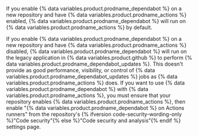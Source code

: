 If you enable {% data variables.product.prodname_dependabot %} on a new repository and have {% data variables.product.prodname_actions %} enabled, {% data variables.product.prodname_dependabot %} will run on {% data variables.product.prodname_actions %} by default.

If you enable {% data variables.product.prodname_dependabot %} on a new repository and have {% data variables.product.prodname_actions %} disabled, {% data variables.product.prodname_dependabot %} will run on the legacy application in {% data variables.product.github %} to perform {% data variables.product.prodname_dependabot_updates %}. This doesn't provide as good performance, visibility, or control of {% data variables.product.prodname_dependabot_updates %} jobs as {% data variables.product.prodname_actions %} does. If you want to use {% data variables.product.prodname_dependabot %} with {% data variables.product.prodname_actions %}, you must ensure that your repository enables {% data variables.product.prodname_actions %}, then enable "{% data variables.product.prodname_dependabot %} on Actions runners" from the repository's {% ifversion code-security-wording-only %}"Code security"{% else %}"Code security and analysis"{% endif %} settings page.
